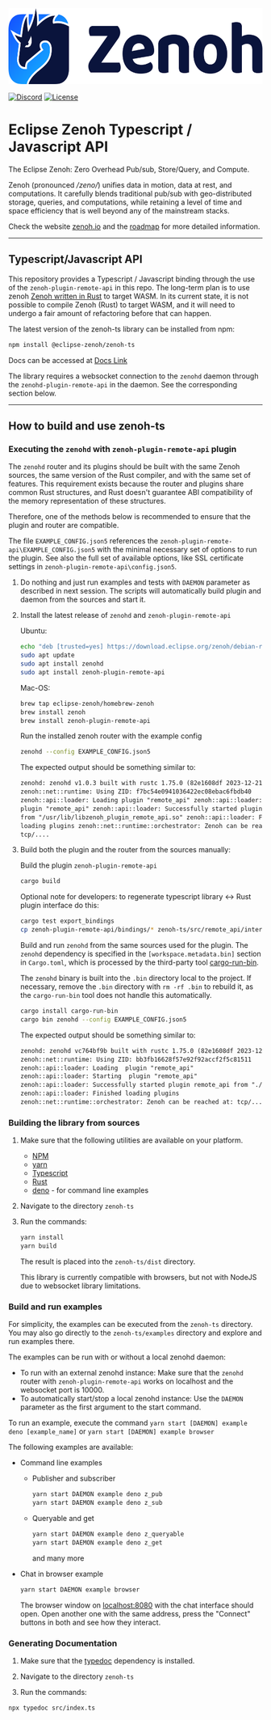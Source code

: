 <img src="https://raw.githubusercontent.com/eclipse-zenoh/zenoh/master/zenoh-dragon.png" height="150">

[![Discord](https://img.shields.io/badge/chat-on%20discord-blue)](https://discord.gg/2GJ958VuHs)
[![License](https://img.shields.io/badge/License-Apache%202.0-blue.svg)](https://opensource.org/licenses/Apache-2.0)

# Eclipse Zenoh Typescript / Javascript API

The Eclipse Zenoh: Zero Overhead Pub/sub, Store/Query, and Compute.

Zenoh (pronounced _/zeno/_) unifies data in motion, data at rest, and
computations. It carefully blends traditional pub/sub with geo-distributed
storage, queries, and computations, while retaining a level of time and space
efficiency that is well beyond any of the mainstream stacks.

Check the website [zenoh.io](http://zenoh.io) and the
[roadmap](https://github.com/eclipse-zenoh/roadmap) for more detailed
information.

---

## Typescript/Javascript API

This repository provides a Typescript / Javascript binding through the use of
the `zenoh-plugin-remote-api` in this repo. The long-term plan is to use zenoh
[Zenoh written in Rust](https://github.com/eclipse-zenoh/zenoh) to target WASM.
In its current state, it is not possible to compile Zenoh (Rust) to target WASM,
and it will need to undergo a fair amount of refactoring before that can happen.

The latest version of the zenoh-ts library can be installed from npm:

```sh
npm install @eclipse-zenoh/zenoh-ts
```

Docs can be accessed at [Docs Link](https://eclipse-zenoh.github.io/zenoh-ts/)

The library requires a websocket connection to the `zenohd` daemon through the
`zenohd-plugin-remote-api` in the daemon. See the corresponding section below.

---

## How to build and use zenoh-ts

### Executing the `zenohd` with `zenoh-plugin-remote-api` plugin

The `zenohd` router and its plugins should be built with the same Zenoh sources,
the same version of the Rust compiler, and with the same set of features. This
requirement exists because the router and plugins share common Rust structures,
and Rust doesn't guarantee ABI compatibility of the memory representation of
these structures.

Therefore, one of the methods below is recommended to ensure that the plugin and
router are compatible.

The file `EXAMPLE_CONFIG.json5` references the
`zenoh-plugin-remote-api\EXAMPLE_CONFIG.json5` with the minimal necessary set of
options to run the plugin. See also the full set of available options, like SSL
certificate settings in `zenoh-plugin-remote-api\config.json5`.

1. Do nothing and just run examples and tests with `DAEMON` parameter as described in next session. The scripts will automatically build plugin
and daemon from the sources and start it.

2. Install the latest release of `zenohd` and `zenoh-plugin-remote-api`

   Ubuntu:

   ```sh
   echo "deb [trusted=yes] https://download.eclipse.org/zenoh/debian-repo/ /" | sudo tee -a /etc/apt/sources.list.d/zenoh.list > /dev/null
   sudo apt update
   sudo apt install zenohd
   sudo apt install zenoh-plugin-remote-api
   ```

   Mac-OS:

   ```sh
   brew tap eclipse-zenoh/homebrew-zenoh
   brew install zenoh
   brew install zenoh-plugin-remote-api
   ```

   Run the installed zenoh router with the example config

   ```sh
   zenohd --config EXAMPLE_CONFIG.json5
   ```

   The expected output should be something similar to:

   ```txt
   zenohd: zenohd v1.0.3 built with rustc 1.75.0 (82e1608df 2023-12-21)
   zenoh::net::runtime: Using ZID: f7bc54e0941036422ec08ebac6fbdb40
   zenoh::api::loader: Loading plugin "remote_api" zenoh::api::loader: Starting
   plugin "remote_api" zenoh::api::loader: Successfully started plugin remote_api
   from "/usr/lib/libzenoh_plugin_remote_api.so" zenoh::api::loader: Finished
   loading plugins zenoh::net::runtime::orchestrator: Zenoh can be reached at:
   tcp/....
   ```

3. Build both the plugin and the router from the sources manually:

   Build the plugin `zenoh-plugin-remote-api`

   ```sh
   cargo build
   ```

   Optional note for developers: to regenerate typescript library <-> Rust
   plugin interface do this:

   ```sh
   cargo test export_bindings
   cp zenoh-plugin-remote-api/bindings/* zenoh-ts/src/remote_api/interface
   ```

   Build and run `zenohd` from the same sources used for the plugin. The
   `zenohd` dependency is specified in the `[workspace.metadata.bin]` section in
   `Cargo.toml`, which is processed by the third-party tool
   [cargo-run-bin](https://crates.io/crates/cargo-run-bin).

   The `zenohd` binary is built into the `.bin` directory local to the project.
   If necessary, remove the `.bin` directory with `rm -rf .bin` to rebuild it,
   as the `cargo-run-bin` tool does not handle this automatically.

   ```sh
   cargo install cargo-run-bin
   cargo bin zenohd --config EXAMPLE_CONFIG.json5
   ```

   The expected output should be something similar to:

   ```txt
   zenohd: zenohd vc764bf9b built with rustc 1.75.0 (82e1608df 2023-12-21)
   zenoh::net::runtime: Using ZID: bb3fb16628f57e92f92accf2f5c81511
   zenoh::api::loader: Loading  plugin "remote_api"
   zenoh::api::loader: Starting  plugin "remote_api"
   zenoh::api::loader: Successfully started plugin remote_api from "./target/debug\\zenoh_plugin_remote_api.dll"
   zenoh::api::loader: Finished loading plugins
   zenoh::net::runtime::orchestrator: Zenoh can be reached at: tcp/...
   ```

### Building the library from sources

1. Make sure that the following utilities are available on your platform.

   - [NPM](https://www.npmjs.com/package/npm)
   - [yarn](https://classic.yarnpkg.com/lang/en/docs/install/#debian-stable)
   - [Typescript](https://www.typescriptlang.org/download/)
   - [Rust](https://www.rust-lang.org)
   - [deno](https://deno.com/) - for command line examples

2. Navigate to the directory `zenoh-ts`

3. Run the commands:

   ```sh
   yarn install 
   yarn build
   ```

   The result is placed into the `zenoh-ts/dist` directory.

   This library is currently compatible with browsers, but not with NodeJS due
   to websocket library limitations.

### Build and run examples

For simplicity, the examples can be executed from the `zenoh-ts` directory. You
may also go directly to the `zenoh-ts/examples` directory and explore and run
examples there.

The examples can be run with or without a local zenohd daemon:

- To run with an external zenohd instance: Make sure that the `zenohd` router with `zenoh-plugin-remote-api` works on localhost and the websocket port is 10000.
- To automatically start/stop a local zenohd instance: Use the `DAEMON` parameter as the first argument to the start command.

To run an example, execute the command `yarn start [DAEMON] example deno [example_name]` or `yarn start [DAEMON] example browser`

The following examples are available:

- Command line examples
  - Publisher and subscriber

    ```sh
    yarn start DAEMON example deno z_pub
    yarn start DAEMON example deno z_sub
    ```

  - Queryable and get

    ```sh
    yarn start DAEMON example deno z_queryable
    yarn start DAEMON example deno z_get
    ```

    and many more

- Chat in browser example

  ```sh
  yarn start DAEMON example browser
  ```

  The browser window on [localhost:8080](http://127.0.0.1:8080/index.html) with
  the chat interface should open. Open another one with the same address, press
  the "Connect" buttons in both and see how they interact.

### Generating Documentation

1. Make sure that the [typedoc](https://typedoc.org/) dependency is installed.

2. Navigate to the directory `zenoh-ts`

3. Run the commands:

```bash
npx typedoc src/index.ts
```
